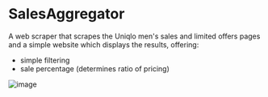 # SalesAggregator

A web scraper that scrapes the Uniqlo men's sales and limited offers pages and a simple website which displays the results, offering:
- simple filtering
- sale percentage (determines ratio of pricing)

![image](https://github.com/user-attachments/assets/ce2e90f6-f54b-4729-848d-cbe616b7ce76)
